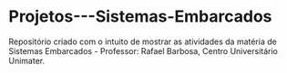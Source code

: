 # Projetos---Sistemas-Embarcados
Repositório criado com o intuito de  mostrar as atividades da matéria de Sistemas Embarcados - Professor: Rafael Barbosa, Centro Universitário Unimater.
